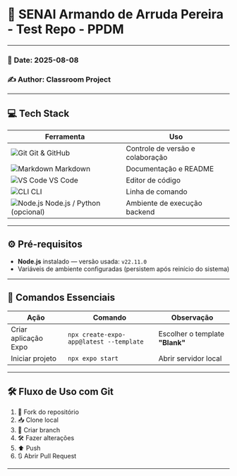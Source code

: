 # 📱 SENAI Armando de Arruda Pereira - Test Repo - PPDM


---

### 📅 **Date:** 2025-08-08  
### ✍️ **Author:** Classroom Project

---

## 💻 Tech Stack

| Ferramenta       | Uso                   |
|------------------|-----------------------|
| ![Git](https://img.icons8.com/color/20/000000/git.png) Git & GitHub    | Controle de versão e colaboração |
| ![Markdown](https://img.icons8.com/color/20/000000/markdown.png) Markdown  | Documentação e README            |
| ![VS Code](https://img.icons8.com/color/20/000000/visual-studio-code-2019.png) VS Code | Editor de código                 |
| ![CLI](https://img.icons8.com/ios-filled/20/000000/console.png) CLI        | Linha de comando                 |
| ![Node.js](https://img.icons8.com/color/20/000000/nodejs.png) Node.js / Python (opcional) | Ambiente de execução backend      |

---

## ⚙️ Pré-requisitos

- **Node.js** instalado — versão usada: `v22.11.0`  
- Variáveis de ambiente configuradas (persistem após reinício do sistema)

---

## 🚀 Comandos Essenciais

| Ação                | Comando                                    | Observação                              |
|---------------------|--------------------------------------------|---------------------------------------|
| Criar aplicação Expo | `npx create-expo-app@latest --template`    | Escolher o template **"Blank"**       |
| Iniciar projeto      | `npx expo start`                            | Abrir servidor local                   |

---

## 🛠 Fluxo de Uso com Git

1. 🍴 Fork do repositório  
2. 📥 Clone local  
3. 🌿 Criar branch  
4. 🛠 Fazer alterações  
5. ⬆️ Push  
6. 🔃 Abrir Pull Request

---
